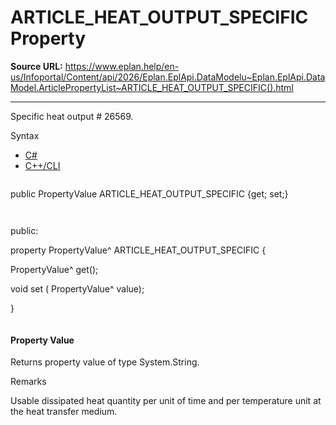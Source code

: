 # ARTICLE_HEAT_OUTPUT_SPECIFIC Property

**Source URL:** https://www.eplan.help/en-us/Infoportal/Content/api/2026/Eplan.EplApi.DataModelu~Eplan.EplApi.DataModel.ArticlePropertyList~ARTICLE_HEAT_OUTPUT_SPECIFIC().html

---

Specific heat output # 26569.

Syntax

- [C#](#i-syntax-CS)
- [C++/CLI](#i-syntax-CPP2005)

```
```
public PropertyValue ARTICLE_HEAT_OUTPUT_SPECIFIC {get; set;}
```
```

```
```
public:

property PropertyValue^ ARTICLE_HEAT_OUTPUT_SPECIFIC {

   PropertyValue^ get();

   void set (    PropertyValue^ value);

}
```
```

#### Property Value

Returns property value of type System.String.

Remarks

Usable dissipated heat quantity per unit of time and per temperature unit at the heat transfer medium.
